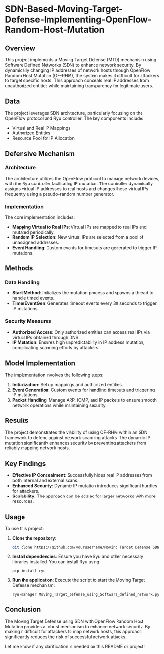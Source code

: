 # SDN-Based-Moving-Target-Defense-Implementing-OpenFlow-Random-Host-Mutation

## Overview

This project implements a Moving Target Defense (MTD) mechanism using Software Defined Networks (SDN) to enhance network security. By dynamically changing IP addresses of network hosts through OpenFlow Random Host Mutation (OF-RHM), the system makes it difficult for attackers to target specific hosts. This approach conceals real IP addresses from unauthorized entities while maintaining transparency for legitimate users.

## Data

The project leverages SDN architecture, particularly focusing on the OpenFlow protocol and Ryu controller. The key components include:
- Virtual and Real IP Mappings
- Authorized Entities
- Resource Pool for IP Allocation

## Defensive Mechanism

### Architecture

The architecture utilizes the OpenFlow protocol to manage network devices, with the Ryu controller facilitating IP mutation. The controller dynamically assigns virtual IP addresses to real hosts and changes these virtual IPs frequently using a pseudo-random number generator.

### Implementation

The core implementation includes:
- **Mapping Virtual to Real IPs**: Virtual IPs are mapped to real IPs and mutated periodically.
- **Random IP Selection**: New virtual IPs are selected from a pool of unassigned addresses.
- **Event Handling**: Custom events for timeouts are generated to trigger IP mutations.

## Methods

### Data Handling
- **Start Method**: Initializes the mutation process and spawns a thread to handle timed events.
- **TimerEventGen**: Generates timeout events every 30 seconds to trigger IP mutations.

### Security Measures
- **Authorized Access**: Only authorized entities can access real IPs via virtual IPs obtained through DNS.
- **IP Mutation**: Ensures high unpredictability in IP address mutation, complicating scanning efforts by attackers.

## Model Implementation

The implementation involves the following steps:
1. **Initialization**: Set up mappings and authorized entities.
2. **Event Generation**: Custom events for handling timeouts and triggering IP mutations.
3. **Packet Handling**: Manage ARP, ICMP, and IP packets to ensure smooth network operations while maintaining security.

## Results

The project demonstrates the viability of using OF-RHM within an SDN framework to defend against network scanning attacks. The dynamic IP mutation significantly enhances security by preventing attackers from reliably mapping network hosts.

## Key Findings

- **Effective IP Concealment**: Successfully hides real IP addresses from both internal and external scans.
- **Enhanced Security**: Dynamic IP mutation introduces significant hurdles for attackers.
- **Scalability**: The approach can be scaled for larger networks with more resources.

## Usage

To use this project:

1. **Clone the repository**:
    ```sh
    git clone https://github.com/yourusername/Moving_Target_Defense_SDN.git
    ```
2. **Install dependencies**:
    Ensure you have Ryu and other necessary libraries installed. You can install Ryu using:
    ```sh
    pip install ryu
    ```
3. **Run the application**:
    Execute the script to start the Moving Target Defense mechanism:
    ```sh
    ryu-manager Moving_Target_Defense_using_Software_defined_network.py
    ```

## Conclusion

The Moving Target Defense using SDN with OpenFlow Random Host Mutation provides a robust mechanism to enhance network security. By making it difficult for attackers to map network hosts, this approach significantly reduces the risk of successful network attacks.


Let me know if any clarification is needed on this README or project!
